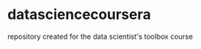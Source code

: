 datasciencecoursera
===================

repository created for the data scientist's toolbox course
